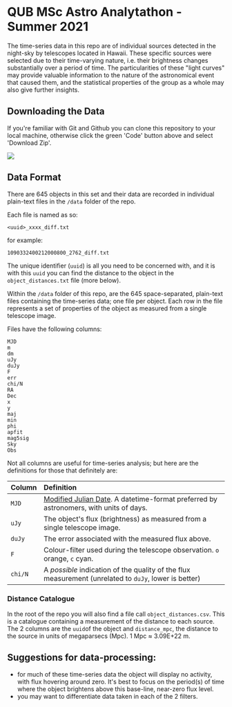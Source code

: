 # QUB MSc Astro Analytathon - Summer 2021

The time-series data in this repo are of individual sources detected in the night-sky by telescopes located in Hawaii. These specific sources were selected due to their time-varying nature, i.e. their brightness changes substantially over a period of time. The particularities of these "light curves" may provide valuable information to the nature of the astronomical event that caused them, and the statistical properties of the group as a whole may also give further insights.

## Downloading the Data

If you're familiar with Git and Github you can clone this repository to your local machine, otherwise click the green 'Code' button above and select 'Download Zip'.

[![](https://live.staticflickr.com/65535/51326396044_d8abeff58d_z.jpg)](https://live.staticflickr.com/65535/51326396044_d8abeff58d_b.jpg)


## Data Format

There are 645 objects in this set and their data are recorded in individual plain-text files in the `/data` folder of the repo.

Each file is named as so:

```plain
<uuid>_xxxx_diff.txt
```

for example:

```plain
1090332400212000800_2762_diff.txt
```

The unique identifier (`uuid`) is all you need to be concerned with, and it is with this `uuid` you can find the distance to the object in the `object_distances.txt` file (more below).

Within the `/data` folder of this repo, are the 645 space-separated, plain-text files containing the time-series data; one file per object. Each row in the file represents a set of properties of the object as measured from a single telescope image.

Files have the following columns:

```text
MJD
m
dm
uJy
duJy
F
err
chi/N
RA
Dec
x
y
maj
min
phi
apfit
mag5sig
Sky
Obs
```

Not all columns are useful for time-series analysis; but here are the definitions for those that definitely are:

| Column  | Definition |
| :------------ | :----------- |
| `MJD`     | [Modified Julian Date](https://scienceworld.wolfram.com/astronomy/ModifiedJulianDate.html). A datetime-format preferred by astronomers, with units of days. |
| `uJy`     |  The object's flux (brightness) as measured from a single telescope image.  |
| `duJy`     | The error associated with the measured flux above.  |
| `F`     | Colour-filter used during the telescope observation. `o` orange, `c` cyan. |
| `chi/N` | A *possible* indication of the quality of the flux measurement (unrelated to `duJy`, lower is better) |

### Distance Catalogue

In the root of the repo you will also find a file call `object_distances.csv`. This is a catalogue containing a measurement of the distance to each source. The 2 columns are the `uuid`of the object and `distance_mpc`, the distance to the source in units of megaparsecs (Mpc). 1 Mpc ≈ 3.09E+22 m.

## Suggestions for data-processing:

- for much of these time-series data the object will display no activity, with flux hovering around zero. It's best to focus on the period(s) of time where the object brightens above this base-line, near-zero flux level.
- you may want to differentiate data taken in each of the 2 filters. 



